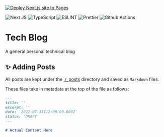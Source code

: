 [![Deploy Next.js site to Pages](https://github.com/connormaglynn/tech-blog-ui/actions/workflows/pages.yml/badge.svg)](https://github.com/connormaglynn/tech-blog-ui/actions/workflows/pages.yml)

![Next JS](https://img.shields.io/badge/next.js-000000?style=for-the-badge&logo=nextdotjs&logoColor=white)
![TypeScript](https://img.shields.io/badge/TypeScript-007ACC?style=for-the-badge&logo=typescript&logoColor=white)
![ESLINT](https://img.shields.io/badge/eslint-3A33D1?style=for-the-badge&logo=eslint&logoColor=white)
![Prettier](https://img.shields.io/badge/prettier-1A2C34?style=for-the-badge&logo=prettier&logoColor=F7BA3E)
![Github Actions](https://img.shields.io/badge/GitHub_Actions-2088FF?style=for-the-badge&logo=github-actions&logoColor=white)

# Tech Blog

A general personal technical blog

## ✨ Adding Posts

All posts are kept under the [./\_posts](./_posts) directory and saved as `Markdown` files.

These files take in metadata at the top of the file as follows:

```Markdown
---
title: ''
excerpt: ''
date: '2022-07-31T12:00:00.000Z'
status: 'DRAFT'
---

# Actual Content Here
```

